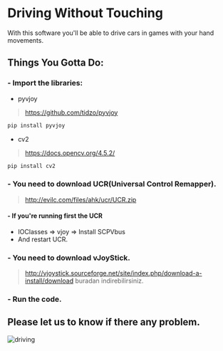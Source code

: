 # Driving Without Touching

With this software you'll be able to drive cars in games with your hand movements.

## Things You Gotta Do:

### - Import the libraries:

- pyvjoy 
> https://github.com/tidzo/pyvjoy
```ruby
pip install pyvjoy
```
- cv2 
> https://docs.opencv.org/4.5.2/
```ruby
pip install cv2
```

### - You need to download UCR(Universal Control Remapper).
> http://evilc.com/files/ahk/ucr/UCR.zip 

#### - If you're running first the UCR 
- IOClasses => vjoy => Install SCPVbus 
- And restart UCR.

### - You need to download vJoyStick.
>http://vjoystick.sourceforge.net/site/index.php/download-a-install/download buradan indirebilirsiniz.

### - Run the code. 

## Please let us to know if there any problem.

![driving](https://user-images.githubusercontent.com/77537079/124906372-aac2c100-dfef-11eb-8d85-73751ef75872.jpg)
